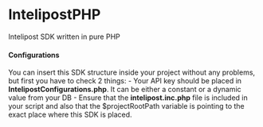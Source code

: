 # IntelipostPHP
Intelipost SDK written in pure PHP

<h4>Configurations</h4>
You can insert this SDK structure inside your project without any problems, but first you have to check 2 things:
- Your API key should be placed in <b>IntelipostConfigurations.php</b>. It can be either a constant or a dynamic value from your DB
- Ensure that the <b>intelipost.inc.php</b> file is included in your script and also that the $projectRootPath variable is pointing to the exact place where this SDK is placed. 


